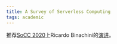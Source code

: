 ```yaml
---
title: A Survey of Serverless Computing
tags: academic
---
```


推荐[SoCC 2020](https://acmsocc.github.io/2020/index.html)上Ricardo Binachini的[演讲](https://www.youtube.com/watch?v=EzuydTtMn3g)。

